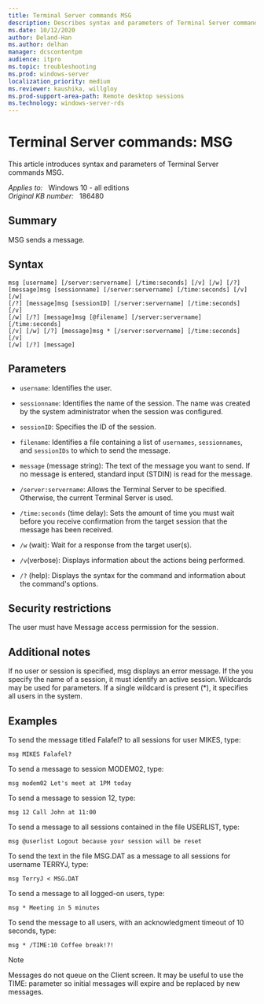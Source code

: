 ```yaml
---
title: Terminal Server commands MSG
description: Describes syntax and parameters of Terminal Server commands MSG.
ms.date: 10/12/2020
author: Deland-Han
ms.author: delhan
manager: dcscontentpm
audience: itpro
ms.topic: troubleshooting
ms.prod: windows-server
localization_priority: medium
ms.reviewer: kaushika, willgloy
ms.prod-support-area-path: Remote desktop sessions
ms.technology: windows-server-rds
---
```

# Terminal Server commands: MSG

This article introduces syntax and parameters of Terminal Server commands MSG.

_Applies to:_ &nbsp; Windows 10 - all editions  
_Original KB number:_ &nbsp; 186480

## Summary

MSG sends a message.

## Syntax

```console
msg [username] [/server:servername] [/time:seconds] [/v] [/w] [/?]
[message]msg [sessionname] [/server:servername] [/time:seconds] [/v] [/w]
[/?] [message]msg [sessionID] [/server:servername] [/time:seconds] [/v]
[/w] [/?] [message]msg [@filename] [/server:servername] [/time:seconds]
[/v] [/w] [/?] [message]msg * [/server:servername] [/time:seconds] [/v]
[/w] [/?] [message]
```

## Parameters

- `username`: Identifies the user.

- `sessionname`: Identifies the name of the session. The name was created by the system administrator when the session was configured.

- `sessionID`: Specifies the ID of the session.

- `filename`: Identifies a file containing a list of `usernames`, `sessionnames`, and `sessionIDs` to which to send the message.

- `message` (message string): The text of the message you want to send. If no message is entered, standard input (STDIN) is read for the message.

- `/server:servername`: Allows the Terminal Server to be specified. Otherwise, the current Terminal Server is used.

- `/time:seconds` (time delay): Sets the amount of time you must wait before you receive confirmation from the target session that the message has been received.

- `/w` (wait): Wait for a response from the target user(s).

- `/v`(verbose): Displays information about the actions being performed.

- `/?` (help): Displays the syntax for the command and information about the command's options.

## Security restrictions

The user must have Message access permission for the session.

## Additional notes

If no user or session is specified, msg displays an error message. If the you specify the name of a session, it must identify an active session. Wildcards may be used for parameters. If a single wildcard is present (*), it specifies all users in the system.

## Examples

To send the message titled Falafel? to all sessions for user MIKES, type:

```console
msg MIKES Falafel?  
```

To send a message to session MODEM02, type:

```console
msg modem02 Let's meet at 1PM today  
```

To send a message to session 12, type:

```console
msg 12 Call John at 11:00  
```

To send a message to all sessions contained in the file USERLIST, type:

```console
msg @userlist Logout because your session will be reset  
```

To send the text in the file MSG.DAT as a message to all sessions for username TERRYJ, type:

```console
msg TerryJ < MSG.DAT  
```

To send a message to all logged-on users, type:

```console
msg * Meeting in 5 minutes  
```

To send the message to all users, with an acknowledgment timeout of 10 seconds, type:

```console
msg * /TIME:10 Coffee break!?!  
```

> [!NOTE]
> Messages do not queue on the Client screen. It may be useful to use the TIME: parameter so initial messages will expire and be replaced by new messages.
